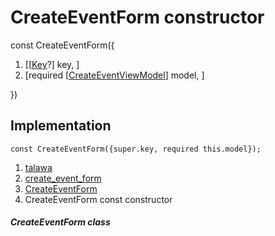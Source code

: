 
<div>

# CreateEventForm constructor

</div>


const CreateEventForm({

1.  [[[Key](https://api.flutter.dev/flutter/foundation/Key-class.html)?]
    key, ]
2.  [required
    [[CreateEventViewModel](../../view_model_after_auth_view_models_event_view_models_create_event_view_model/CreateEventViewModel-class.html)]
    model, ]

})



## Implementation

``` language-dart
const CreateEventForm({super.key, required this.model});
```







1.  [talawa](../../index.html)
2.  [create_event_form](../../views_after_auth_screens_events_create_event_form/)
3.  [CreateEventForm](../../views_after_auth_screens_events_create_event_form/CreateEventForm-class.html)
4.  CreateEventForm const constructor

##### CreateEventForm class








